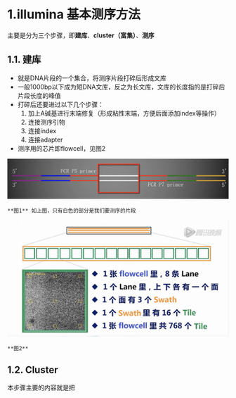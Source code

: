 # 1.illumina 基本测序方法
主要是分为三个步骤，即**建库**、**cluster（富集）**、**测序**
## 1.1. 建库
- 就是DNA片段的一个集合，将测序片段打碎后形成文库
- 一般1000bp以下成为短DNA文库，反之为长文库，文库的长度指的是打碎后片段长度的峰值
- 打碎后还要进过以下几个步骤：
  1. 加上A碱基进行末端修复（形成粘性末端，方便后面添加index等操作）
  2. 连接测序引物
  3. 连接index
  4. 连接adapter
- 测序用的芯片即flowcell，见图2
   
![avatar](https://raw.githubusercontent.com/Zhang-EK/blog_img/main/WX20220118-161625%402x.png)
    
    **图1** 如上图，只有白色的部分是我们要测序的片段

![avatar](https://raw.githubusercontent.com/Zhang-EK/blog_img/main/WX20220118-162546%402x.png)

    **图2**

## 1.2. Cluster
本步骤主要的内容就是把
